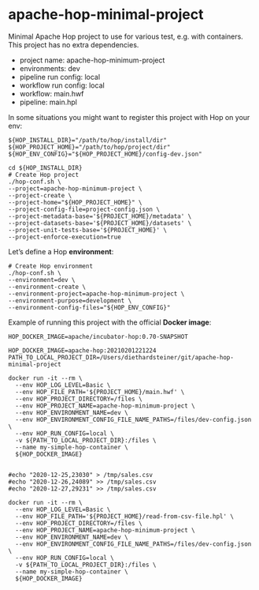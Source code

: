 # apache-hop-minimal-project

Minimal Apache Hop project to use for various test, e.g. with containers. This project has no extra dependencies.

- project name: apache-hop-minimum-project
- environments: dev
- pipeline run config: local
- workflow run config: local
- workflow: main.hwf
- pipeline: main.hpl

In some situations you might want to register this project with Hop on your env:

```shell
${HOP_INSTALL_DIR}="/path/to/hop/install/dir"
${HOP_PROJECT_HOME}="/path/to/hop/project/dir"
${HOP_ENV_CONFIG}="${HOP_PROJECT_HOME}/config-dev.json"

cd ${HOP_INSTALL_DIR}
# Create Hop project
./hop-conf.sh \
--project=apache-hop-minimum-project \
--project-create \
--project-home="${HOP_PROJECT_HOME}" \
--project-config-file=project-config.json \
--project-metadata-base='${PROJECT_HOME}/metadata' \
--project-datasets-base='${PROJECT_HOME}/datasets' \
--project-unit-tests-base='${PROJECT_HOME}' \
--project-enforce-execution=true
```

Let’s define a Hop **environment**:

```shell
# Create Hop environment
./hop-conf.sh \
--environment=dev \
--environment-create \
--environment-project=apache-hop-minimum-project \
--environment-purpose=development \
--environment-config-files="${HOP_ENV_CONFIG}"
```

Example of running this project with the official **Docker image**:

```shell
HOP_DOCKER_IMAGE=apache/incubator-hop:0.70-SNAPSHOT

HOP_DOCKER_IMAGE=apache-hop:20210201221224
PATH_TO_LOCAL_PROJECT_DIR=/Users/diethardsteiner/git/apache-hop-minimal-project

docker run -it --rm \
  --env HOP_LOG_LEVEL=Basic \
  --env HOP_FILE_PATH='${PROJECT_HOME}/main.hwf' \
  --env HOP_PROJECT_DIRECTORY=/files \
  --env HOP_PROJECT_NAME=apache-hop-minimum-project \
  --env HOP_ENVIRONMENT_NAME=dev \
  --env HOP_ENVIRONMENT_CONFIG_FILE_NAME_PATHS=/files/dev-config.json \
  --env HOP_RUN_CONFIG=local \
  -v ${PATH_TO_LOCAL_PROJECT_DIR}:/files \
  --name my-simple-hop-container \
  ${HOP_DOCKER_IMAGE}
  
  
#echo "2020-12-25,23030" > /tmp/sales.csv
#echo "2020-12-26,24089" >> /tmp/sales.csv
#echo "2020-12-27,29231" >> /tmp/sales.csv

docker run -it --rm \
  --env HOP_LOG_LEVEL=Basic \
  --env HOP_FILE_PATH='${PROJECT_HOME}/read-from-csv-file.hpl' \
  --env HOP_PROJECT_DIRECTORY=/files \
  --env HOP_PROJECT_NAME=apache-hop-minimum-project \
  --env HOP_ENVIRONMENT_NAME=dev \
  --env HOP_ENVIRONMENT_CONFIG_FILE_NAME_PATHS=/files/dev-config.json \
  --env HOP_RUN_CONFIG=local \
  -v ${PATH_TO_LOCAL_PROJECT_DIR}:/files \
  --name my-simple-hop-container \
  ${HOP_DOCKER_IMAGE}
```
